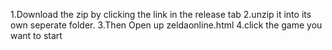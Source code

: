 1.Download the zip by clicking the link in the release tab
2.unzip it into its own seperate folder.
3.Then Open up zeldaonline.html
4.click the game you want to start
